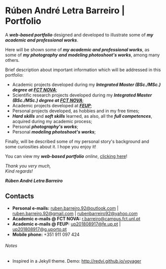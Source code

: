 # Rúben André Letra Barreiro | Portfolio

A **_web-based portfolio_** designed and developed to illustrate some of **_my academic and professional works_**.

Here will be shown some of **_my academic and professional works_**, as some of **_my photography and modeling photoshoot's works_**, among many others.

Brief description about important information which will be addressed in this portfolio:

- Academic projects developed during my **_Integrated Master (BSc./MSc.) degree at [FCT NOVA](https://www.fct.unl.pt/)_**;
- Scientific research projects developed during my **_Integrated Master (BSc./MSc.) degree at [FCT NOVA](https://www.fct.unl.pt/)_**;
- Academic projects developed at **_[FEUP](https://www.fe.up.pt/)_**;
- Personal projects developed, as hobbies and in my free times;
- **_Hard skills_** and **_soft skills_** learned, as also, all the **_full competences_**, acquired during my academic process;
- Personal **_photography's works_**;
- Personal **_modeling photoshoot's works_**;

Finally, will be described some of my personal story's background and some curiosities about it.
I hope you enjoy it!

You can view my **_web-based portfolio_** _online_, [clicking here](https://rubenandrebarreiro.github.io/)!

_Thank you very much,_
<br>
_Kind regards!_

**_Rúben André Letra Barreiro_**

## Contacts

* **Personal e-mails:** [ruben.barreiro.92@outlook.com](mailto:ruben.barreiro.92@outlook.com) | [ruben.barreiro.92@gmail.com](mailto:ruben.barreiro.92@gmail.com) | [rubenbarreiro92@yahoo.com](mailto:rubenbarreiro92@yahoo.com)
* **Academic e-mails @ FCT NOVA:** [r.barreiro@campus.fct.unl.pt](mailto:r.barreiro@campus.fct.unl.pt)
* **Academic e-mails @ FEUP:** [up201808917@fe.up.pt](mailto:up201808917@fe.up.pt) | [up201808917@g.uporto.pt](mailto:up201808917@g.uporto.pt)
* **Mobile phone:** +351 911 097 424

###### Notes

- Inspired in a Jekyll theme. Demo: <http://redvi.github.io/voyager>
